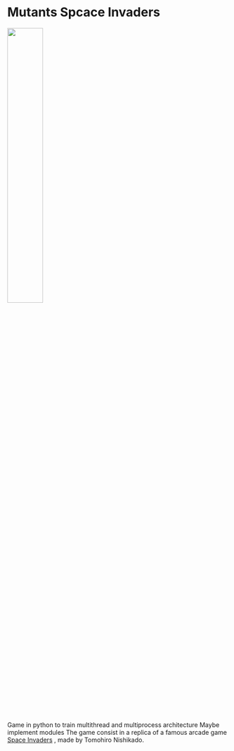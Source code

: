 # Mutants Spcace Invaders
<div style="align: center">
<img src ="https://public-media.si-cdn.com/filer/7f/4c/7f4c2d11-089f-4d86-8052-5cf95295be7e/file-20180531-69508-1oenzpj.png" width="40%" />
</div>

Game in python to train multithread and multiprocess architecture 
Maybe implement modules
The game consist in a replica of a famous arcade game [Space Invaders][1] , made by Tomohiro Nishikado.


[1]:https://pt.wikipedia.org/wiki/Space_Invaders
[SpaceInvadersLogo]:./resources/SpaceInvaders.png  

 